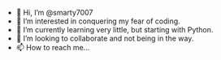 - 👋 Hi, I’m @smarty7007
- 👀 I’m interested in conquering my fear of coding.
- 🌱 I’m currently learning very little, but starting with Python.
- 💞️ I’m looking to collaborate and not being in the way.
- 📫 How to reach me...

<!---
smarty7007/smarty7007 is a ✨ special ✨ repository because its `README.md` (this file) appears on your GitHub profile.
You can click the Preview link to take a look at your changes.
--->

